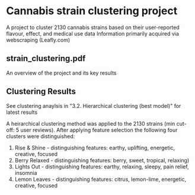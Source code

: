 # Cannabis strain clustering project
A project to cluster 2130 cannabis strains based on their user-reported flavour, effect, and medical use data
Information primarily acquired via webscraping (Leafly.com)

## strain_clustering.pdf
An overview of the project and its key results

## Clustering Results
See clustering anaylsis in "3.2. Hierarchical clustering (best model)" for latest results

A heirarchical clustering method was applied to the 2130 strains (min cut-off: 5 user reviews). After applying feature selection the following four clusters were distinguished:

1. Rise & Shine - distinguishing features: earthy, uplifting, energetic, creative, focused
2. Berry Relaxed - distinguishing features: berry, sweet, tropical, relaxing)
3. Lights Out - distinguishing features: earthy, relaxing, sleepy, pain relief, insomnia
4. Lemon Leaves - distinguishing features: citrus, lemon-lime, energetic, creative, focused
